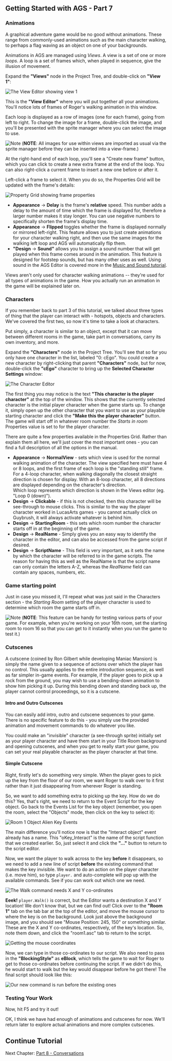 ## Getting Started with AGS - Part 7

### Animations

A graphical adventure game would be no good without animations. These
range from commonly-used animations such as the main character walking,
to perhaps a flag waving as an object on one of your backgrounds.

Animations in AGS are managed using *Views*. A view is a set of one or
more *loops*. A loop is a set of frames which, when played in sequence,
give the illusion of movement.

Expand the **"Views"** node in the Project Tree, and double-click on **"View 1"**:

![The View Editor showing view 1](images/acintro7_01.png)

This is the **"View Editor"** where you will put together all your animations.
You'll notice lots of frames of Roger's walking animation in this
window.

Each loop is displayed as a row of images (one for each frame), going
from left to right. To change the image for a frame, double-click the
image, and you'll be presented with the sprite manager where you can
select the image to use.

![Note](images/icon_info.gif) (**NOTE**: All images for use within views are imported as usual via the sprite manager before they can be inserted into a view-frame.)

At the right-hand end of each loop, you'll see a "Create new frame"
button, which you can click to create a new extra frame at the end of
the loop. You can also right-click a current frame to insert a new one before or
after it.

Left-click a frame to select it. When you do so, the Properties Grid will
be updated with the frame's details:

![Property Grid showing frame properties](images/acintro7_02.png)

-   **Appearance** -> **Delay** is the frame's **relative** speed. This number adds a
    delay to the amount of time which the frame is displayed for,
    therefore a larger number makes it stay longer. You can use negative
    numbers to specifically shorten the frame's display time.
-   **Appearance** -> **Flipped** toggles whether the frame is displayed normally or
    mirrored left-right. This feature allows you to just create
    animations for your character walking right, and then use the same
    images for the walking left loop and AGS will automatically
    flip them.
-   **"Design** -> **Sound"** allows you to assign a sound number that will get played
    when this frame comes around in the animation. This feature is
    designed for footstep sounds, but has many other uses as well. Using
    sound in the AGS Editor is covered more in the [Music and Sound tutorial](MusicAndSound).

Views aren't only used for character walking animations -- they're used
for all types of animations in the game. How you actually run an
animation in the game will be explained later on.

### Characters

If you remember back to part 3 of this tutorial, we talked about three
types of thing that the player can interact with - hotspots, objects and
characters. We've covered the first two, so now it's time to take a look
at characters.

Put simply, a character is similar to an object, except that it can move
between different rooms in the game, take part in conversations, carry
its own inventory, and more.

Expand the **"Characters"** node in the Project Tree. You'll see that so far
you only have one character in the list, labeled "0: cEgo". You could
create a new character by right-clicking that parent **"Characters"** node, but for now,
double-click the **"cEgo"** character to bring up the **Selected Character Settings** window:

![The Character Editor](images/acintro7_03.png)

The first thing you may notice is the text **"This character is the player**
**character"** at the top of the window. This shows that the currently
selected character is the initial player character when the game starts
up. To change it, simply open up
the other character that you want to use as your playable starting character and click the **"Make this the**
**player character"** button. The game will start off in whatever room number the *Starts in room* Properties value is set to for the player character.

There are quite a few properties available in the Properties Grid. Rather
than explain them all here, we'll just cover the most important ones -
you can find a full description of all the options in the manual.

-   **Appearance** -> **NormalView** - sets which view is used for the normal walking
    animation of the character. The view specified here must have 4 or 8
    loops, and the first frame of each loop is the "standing still"
    frame.<br>
    For a 4-loop character, when walking diagonally the closest straight
    direction is chosen for display. With an 8-loop character, all 8
    directions are displayed depending on the character's direction.<br>
    Which loop represents which direction is shown in the Views editor
    (eg. "Loop 0 (down)").
-   **Design** -> **Clickable** - if this is not checked, then this character will be
    see-through to mouse clicks. This is similar to the way the player
    character worked in LucasArts games - you cannot actually click on
    Guybrush, it will always activate whatever is behind him.
-   **Design** -> **StartingRoom** - this sets which room number the character starts
    off in at the beginning of the game.
-   **Design** -> **RealName** - Simply gives you an easy way to
identify the character in the editor, and can also be accessed from the
game script if desired.
-   **Design** -> **ScriptName** - This field is very important, as it sets the name by which
the character will be referred to in the game scripts. The reason for
having this as well as the RealName is that the script name can only
contain the letters A-Z, whereas the *RealName* field can contain any
spaces, numbers, etc.

### Game starting point

Just in case you missed it, I'll repeat what was just said in the
Characters section - the _Starting Room_ setting of the player
character is used to determine which room the game starts off in.

![Note](images/icon_info.gif) (**NOTE**: This feature can be handy for testing various parts of your game.
For example, when you're working on your 16th room, set the starting room to
room 16 so that you can get to it instantly when you run the game to
test it.)

### Cutscenes

A cutscene (coined by Ron Gilbert while developing Maniac Mansion) is simply the name given to a sequence of actions over which the player has no control. This usually applies to the entire
introduction sequence, as well as far simpler in-game events. For example,
if the player goes to pick up a rock from the ground, you may wish to use
a bending-down animation to show him picking it up. During this bending
down and standing back up, the player cannot control proceedings, so it
is a cutscene.

#### Intro and Outro Cutscenes

You can easily add intro, outro and cutscene sequences to your game.
There is no specific feature to do this - you simply use the provided
animation and movement commands to do whatever you like.

You could make an "invisible" character (a see-through sprite) initially set as your player character and have them start in your Title Room background and opening cutscenes, and when you get to really start your game, you can set your real playable character as the player character at that time.

#### Simple Cutscene

Right, firstly let's do something very simple. When the player goes to
pick up the key from the floor of our room, we want Roger to walk over to
it first rather than it just disappearing from wherever Roger is standing.

So, we want to add something extra to picking up the key. How do we do
this? Yes, that's right, we need to return to the Event Script for the
key object. Go back to the Events List for the key object (remember, you
open the room, select the "Objects" mode, then click on the key to
select it):

![Room 1 Object Alien Key Events](images/acintro7_04.png)

The main difference you'll notice now is that the "Interact object"
event already has a name. This "oKey_Interact" is the name of the
script function that we created earlier. So, just select it and click
the **"..."** button to return to the script editor.

Now, we want the player to walk across to the key **before** it
disappears, so we need to add a new line of script **before** the
existing command that makes the key invisible. We want to do an action
on the player character (i.e. move him), so type `player.` and
auto-complete will pop up with the available commands. See if you can
work out which one we need.

![The Walk command needs X and Y co-ordinates](images/acintro7_05.png)

**Eeek!** `player.Walk()` is correct, but the Editor wants a destination X and Y location! We don't know that,
but we can find out! Click over to the **"Room 1"** tab on the tab bar at the top of
the editor, and move the mouse cursor to where the key is on the
background. Look just above the background image, and you should see
"Mouse Position: 245, 150" or something similar. These are the X and Y
co-ordinates, respectively, of the key's location. So, note them down,
and click the "room1.asc" tab to return to the script.

![Getting the mouse coordinates](images/acintro7_06.png)

Now, we can type in those co-ordinates to our script. We also need to
pass in the **"BlockingStyle"** as **eBlock**, which tells the game to wait for
Roger to get to those co-ordinates before continuing the script. If we
didn't do this, he would start to walk but the key would disappear
before he got there! The final script should look like this:

![Our new command is run before the existing ones](images/acintro7_07.png)

### Testing Your Work

Now, hit F5 and try it out!

OK, I think we have had enough of animations and cutscenes for now. We'll
return later to explore actual animations and more complex cutscenes.

## Continue Tutorial

Next Chapter: [Part 8 - Conversations](acintro8)